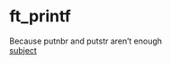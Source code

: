 # ft_printf
Because putnbr and putstr aren’t enough <br/>
<a href="https://cdn.intra.42.fr/pdf/pdf/33450/en.subject.pdf"> subject</a> 

